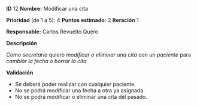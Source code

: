 **ID** 12 **Nombre:** Modificar una cita

**Prioridad** (de 1 a 5): 4 **Puntos estimado:** 2 **Iteración** 1

**Responsable:** Carlos Revuelto Quero

**Descripción**

Como *secretario* quiero *modificar o eliminar una cita con un paciente* para *cambiar la fecha o borrar la cita*

**Validación**

- Se deberá poder realizar con cualquier paciente.
- No se podrá modificar una fecha a otra ya asignada.
- No se podrá modificar o eliminar una cita del pasado.

